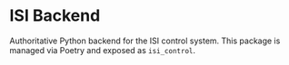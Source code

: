 # ISI Backend

Authoritative Python backend for the ISI control system. This package is managed via Poetry and exposed as `isi_control`.
